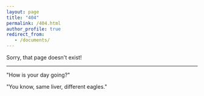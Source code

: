 ```yaml
---
layout: page
title: "404"
permalink: /404.html
author_profile: true
redirect_from:
   - /documents/
---
```


Sorry, that page doesn't exist!

---

"How is your day going?"

"You know, same liver, different eagles."
